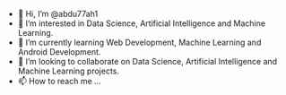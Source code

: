 - 👋 Hi, I’m @abdu77ah1
- 👀 I’m interested in Data Science, Artificial Intelligence and Machine Learning.
- 🌱 I’m currently learning Web Development, Machine Learning and Android Development.
- 💞️ I’m looking to collaborate on Data Science, Artificial Intelligence and Machine Learning projects.
- 📫 How to reach me ...

<!---
abdu77ah1/abdu77ah1 is a ✨ special ✨ repository because its `README.md` (this file) appears on your GitHub profile.
You can click the Preview link to take a look at your changes.
--->
